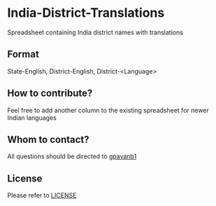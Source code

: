 # India-District-Translations
Spreadsheet containing India district names with translations

## Format

State-English, District-English, District-\<Language\>

## How to contribute?

Feel free to add another column to the existing spreadsheet for newer Indian languages

## Whom to contact?

All questions should be directed to [gpavanb1](https://github.com/gpavanb1)

## License

Please refer to [LICENSE](license.txt)
